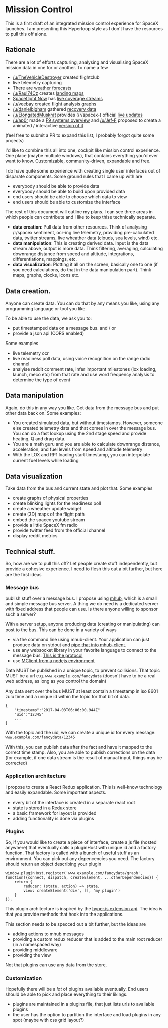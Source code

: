 # Mission Control

This is a first draft of an integrated mission control experience for SpaceX launches. I am presenting this Hyperloop style as I don't have the resources to pull this off alone.

## Rationale

There are a lot of efforts capturing, analysing and visualising SpaceX mission data in one for or another. To name a few

- [/u/TheVehicleDestroyer](https://www.reddit.com/user/TheVehicleDestroyer) created flightclub
- live telemetry capturing
- There are [weather forecasts](http://www.patrick.af.mil/Portals/14/documents/Weather/L-2%20Forecast%2030%20Mar%20Launch.pdf?ver=2017-03-28-083516-783)
- [/u/Raul74Cz]() creates [landing maps](https://www.google.com/maps/d/viewer?mid=1GwvMWuWyokeVZJWqy9nNMH_Pug4&ll=28.238947115344324%2C-78.13403097814569&z=6)
- [Spaceflight Now](https://spaceflightnow.com) has [live coverage streams](https://spaceflightnow.com/2017/03/24/ses-10-flight-preps/)
- [/u/veebay](https://www.reddit.com/user/veebay]) created [flight analysis graphs](https://www.reddit.com/r/spacex/comments/6303ko/falcon_9_full_thrust_flight_analysis/)
- [/u/danielbigham](https://www.reddit.com/user/danielbigham) gathered [recovery data](https://www.reddit.com/r/spacex/comments/4ihp1p/f9024_recovery_thread/d2zwz5x/)
- [/u/ElongatedMuskrat](https://www.reddit.com/user/ElongatedMuskrat) provides (/r/spacex-) official [live updates](https://www.reddit.com/r/spacex/comments/62aqi7/rspacex_ses10_official_launch_discussion_updates/)
- [/u/ap0r](https://www.reddit.com/user/ap0r) made a [F9 systems overview](https://www.reddit.com/r/spacex/comments/64ew8x/falcon_9_a_systems_overview/) and [/u/Jef-F](https://www.reddit.com/user/Jef-F) proposed to creata a animated / interactive [version of it](https://www.reddit.com/r/spacex/comments/64ew8x/falcon_9_a_systems_overview/dg1tjip/)

(feel free to submit a PR to expand this list, I probably forgot quite some projects)

I'd like to combine this all into one, cockpit like mission control experience. One place (maybe multiple windows), that contains everything you'd ever want to know. Customizable, community-driven, expandable and free.

I do have quite some experience with creating single user interfaces out of disparate components. Some ground rules that I came up with are

- everybody should be able to provide data
- everybody should be able to build upon provided data
- end users should be able to choose which data to view
- end users should be able to customize the interface

The rest of this document will outline my plans. I can see three areas in which people can contribute and I like to keep thise technically separate.

- **data creation**: Pull data from other resources. Think of analysing /r/spacex sentiment, ocr-ing live telemetry, providing pre-calculated data, twitter streams, live wheather data (clouds, sea levels, wind) etc.
- **data manipulation**: This is creating derived data. Input is the data stream above, output is more data. Think filtering, averaging, calculating downrange distance from speed and altitude, integrations, differentiations, mappings, etc.
- **data visualization**: Plotting it all on the screen, basically one to one (if you need calculations, do that in the data manipulation part). Think maps, graphs, clocks, icons etc.

## Data creation.

Anyone can create data. You can do that by any means you like, using any programming language or tool you like.

To be able to use the data, we ask you to:

- put timestamped data on a message bus. and / or
- provide a json api (CORS enabled)

Some examples

- live telemetry ocr
- live readiness poll data, using voice recognition on the range radio channel
- analyise reddit comment rate, infer important milestones (lox loading, launch, meco etc) from that rate and use word frequency analysis to determine the type of event

## Data manipulation

Again, do this in any way you like. Get data from the message bus and put other data back on. Some examples:

- You created simulated data, but without timestamps. However, someone else created telemetry data and that comes in over the message bus. You can do a fast lookup using the 2nd stage speed and provide heating, Q and drag data.
- You are a math guru and you are able to calculate downrange distance, acceleration, and fuel levels from speed and altitude telemetry
- With the LOX and RP1 loading start timestamp, you can interpolate current fuel levels while loading

## Data visualization

Take data from the bus and current state and plot that. Some examples

- create graphs of physical properties
- create blinking lights for the readiness poll
- create a wheather update widget
- create (3D) maps of the flight path
- embed the spacex youtube stream
- provide a little SpaceX fm radio
- provide twitter feed from the official channel
- display reddit metrics

## Technical stuff.

So, how are we to pull this off? Let people create stuff independently, but provide a cohesive experience. I need to flesh this out a bit further, but here are the first ideas

### Message bus

publish stuff over a message bus. I propose using [mhub](https://github.com/poelstra/mhub), which is a small and simple message bus server. A thing we do need is a dedicated server with fixed address that people can use. Is there anyone willing to sponsor such a server?

With a server setup, anyone producing data (creating or manipulating) can post to the bus. This can be done in a variety of ways

- via the command line using mhub-client. Your application can just produce data on stdout and [pipe that into mhub-client](https://github.com/poelstra/mhub#mhub-client-commandline-interface).
- use any websocket library in your favorite language to connect to the message bus. [This is the protocol](https://github.com/poelstra/mhub#wire-protocol)
- use [MClient from a nodejs environment](https://github.com/poelstra/mhub#using-mhub-from-javascript)

Data MUST be published in a unique topic, to prevent collisions. That topic MUST be a url e.g. `www.example.com/fancydata` (doesn't have to be a real web address, as long as you control the domain)

Any data sent over the bus MUST at least contain a timestamp in iso 8601 zulu time and a unique id within the topic for that bit of data.

	{
		"timestamp":"2017-04-03T06:06:00.944Z"
		"uid":"12345"
		...
	}

With the topic and the uid, we can create a unique id for every message: `www.example.com/fancydata/12345`

With this, you can publish data after the fact and have it mapped to the correct time stamp. Also, you are able to publish corrections on the data (for example, if one data stream is the result of manual input, things may be corrected)

### Application architecture

I propose to create a React Redux application. This is well-know technology and easily expandable. Some important aspects.

- every bit of the interface is created in a separate react root
- state is stored in a Redux store
- a basic framework for layout is provided
- adding functionality is done via plugins

### Plugins

So, if you would like to create a piece of interface, create a js file (hosted anywhere) that eventually calls a pluginHost with unique id and a factory function. That factory is called with a bunch of useful stuff as an environment. You can pick out any depencencies you need. The factory should return an object describing your plugin

	window.pluginHost.register('www.example.com/fancydata/graph', function({connect, dispatch, createElement, ...otherDependencies}) {
		return {
			reducer: (state, action) => state,
			view: createElement('div', [], 'my plugin')
		}
	});

This plugin architecture is inspired by the [hyper.is extension api](https://hyper.is/#extensions-api). The idea is that you provide methods that hook into the applications.

This section needs to be specced out a bit further, but the ideas are

- adding actions to mhub messages
- providing a custom redux reducer that is added to the main root reducer (in a namespaced way)
- providing middleware
- providing the view

Not that plugins can use any data from the store, 

### Customization

Hopefully there will be a *lot* of plugins available eventually. End users should be able to pick and place everything to their likings.

- plugins are maintained in a plugins file, that just lists urls to available plugins
- the user has the option to partition the interface and load plugins in any spot (maybe with css grid layout?)
